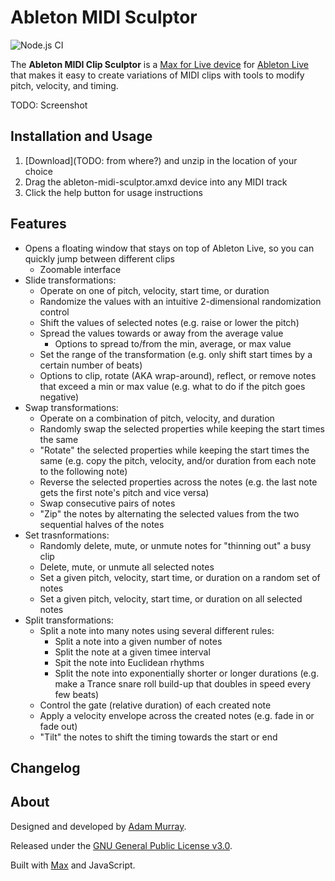 # Ableton MIDI Sculptor

![Node.js CI](https://github.com/adamjmurray/ableton-midi-sculptor/workflows/Node.js%20CI/badge.svg)

The **Ableton MIDI Clip Sculptor**
is a [Max for Live device](http://ableton.com/maxforlive)
for [Ableton Live](http://ableton.com/live/)
that makes it easy to create variations of MIDI clips with tools to modify pitch, velocity, and timing.

TODO: Screenshot


## Installation and Usage

1. [Download](TODO: from where?) and unzip in the location of your choice
2. Drag the ableton-midi-sculptor.amxd device into any MIDI track
3. Click the help button for usage instructions


## Features

* Opens a floating window that stays on top of Ableton Live, so you can quickly jump between different clips
  * Zoomable interface
* Slide transformations:
  * Operate on one of pitch, velocity, start time, or duration
  * Randomize the values with an intuitive 2-dimensional randomization control
  * Shift the values of selected notes (e.g. raise or lower the pitch)
  * Spread the values towards or away from the average value
    * Options to spread to/from the min, average, or max value
  * Set the range of the transformation (e.g. only shift start times by a certain number of beats)
  * Options to clip, rotate (AKA wrap-around), reflect, or remove notes that exceed a min or max value (e.g. what to do if the pitch goes negative)
* Swap transformations:
  * Operate on a combination of pitch, velocity, and duration
  * Randomly swap the selected properties while keeping the start times the same
  * "Rotate" the selected properties while keeping the start times the same (e.g. copy the pitch, velocity, and/or duration from each note to the following note)
  * Reverse the selected properties across the notes (e.g. the last note gets the first note's pitch and vice versa)
  * Swap consecutive pairs of notes
  * "Zip" the notes by alternating the selected values from the two sequential halves of the notes
* Set trasnformations:
  * Randomly delete, mute, or unmute notes for "thinning out" a busy clip
  * Delete, mute, or unmute all selected notes
  * Set a given pitch, velocity, start time, or duration on a random set of notes
  * Set a given pitch, velocity, start time, or duration on all selected notes
* Split transformations:
  * Split a note into many notes using several different rules:
    * Split a note into a given number of notes
    * Split the note at a given timee interval
    * Spit the note into Euclidean rhythms
    * Split the note into exponentially shorter or longer durations (e.g. make a Trance snare roll build-up that doubles in speed every few beats)
  * Control the gate (relative duration) of each created note
  * Apply a velocity envelope across the created notes (e.g. fade in or fade out)
  * "Tilt" the notes to shift the timing towards the start or end


## Changelog



## About

Designed and developed by [Adam Murray](https://github.com/adamjmurray).

Released under the [GNU General Public License v3.0](https://github.com/adamjmurray/ableton-midi-sculptor/blob/master/LICENSE.txt).

Built with [Max](http://cycling74.com/products/max/) and JavaScript.
